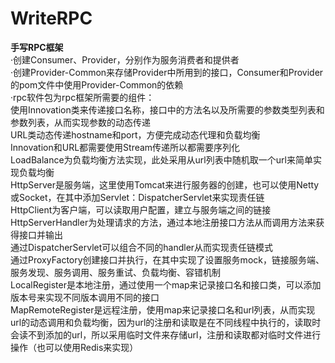 # WriteRPC
<b>手写RPC框架</b><br>
·创建Consumer、Provider，分别作为服务消费者和提供者<br>
·创建Provider-Common来存储Provider中所用到的接口，Consumer和Provider的pom文件中使用Provider-Common的依赖<br>
·rpc软件包为rpc框架所需要的组件：<br>
  使用Innovation类来传递接口名称，接口中的方法名以及所需要的参数类型列表和参数列表，从而实现参数的动态传递<br>
  URL类动态传递hostname和port，方便完成动态代理和负载均衡<br>
  Innovation和URL都需要使用Stream传递所以都需要序列化<br>
  LoadBalance为负载均衡方法实现，此处采用从url列表中随机取一个url来简单实现负载均衡<br>
  HttpServer是服务端，这里使用Tomcat来进行服务器的创建，也可以使用Netty或Socket，在其中添加Servlet：DispatcherServlet来实现责任链<br>
  HttpClient为客户端，可以读取用户配置，建立与服务端之间的链接<br>
  HttpServerHandler为处理请求的方法，通过本地注册接口方法从而调用方法来获得接口并输出<br>
  通过DispatcherServlet可以组合不同的handler从而实现责任链模式<br>
  通过ProxyFactory创建接口并执行，在其中实现了设置服务mock，链接服务端、服务发现、服务调用、服务重试、负载均衡、容错机制<br>
  LocalRegister是本地注册，通过使用一个map来记录接口名和接口类，可以添加版本号来实现不同版本调用不同的接口<br>
  MapRemoteRegister是远程注册，使用map来记录接口名和url列表，从而实现url的动态调用和负载均衡，因为url的注册和读取是在不同线程中执行的，读取时会读不到添加的url，所以采用临时文件来存储url，注册和读取都对临时文件进行操作（也可以使用Redis来实现）<br>

